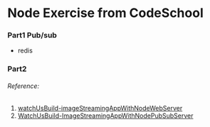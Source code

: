 # Node Exercise from CodeSchool

### Part1 Pub/sub
- redis


### Part2 

###### Reference:
1. [watchUsBuild-imageStreamingAppWithNodeWebServer](https://github.com/codeschool/WatchUsBuild-ImageStreamingAppWithNodeWebServer)
2. [WatchUsBuild-ImageStreamingAppWithNodePubSubServer](https://github.com/codeschool/WatchUsBuild-ImageStreamingAppWithNodePubSubServer)
